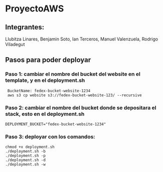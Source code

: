 # ProyectoAWS
## Integrantes:
Llubitza Linares, Benjamin Soto, Ian Terceros, Manuel Valenzuela, Rodrigo Viladegut
## Pasos para poder deployar
### Paso 1: cambiar el nombre del bucket del website en el template, y en el deployment.sh
```
 BucketName: fedex-bucket-website-1234
 aws s3 cp website s3://fedex-bucket-website-123/ --recursive
 ```
### Paso 2: cambiar el nombre del bucket donde se depositara el stack, esto en el deployment.sh
```
DEPLOYMENT_BUCKET="fedex-bucket-website-1234"
````
### Paso 3: deployar con los comandos:
```
chmod +x deployment.sh
./deployment.sh -b
./deployment.sh -p
./deployment.sh -d
./deployment.sh -w
```
